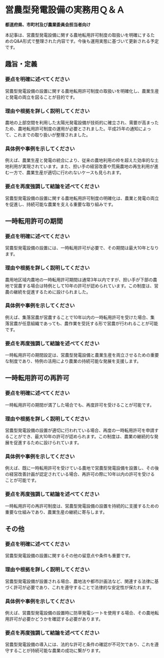 # 営農型発電設備の実務用Ｑ＆Ａ
**都道府県、市町村及び農業委員会担当者向け**  

本記事は、営農型発電設備に関する農地転用許可制度の取扱いを明確にするためのQ&A形式で整理された内容です。今後も運用実態に基づいて更新される予定です。

## 趣旨・定義
### **要点を明確に述べてください**
営農型発電設備の設置に関する農地転用許可制度の取扱いを明確化し、農業生産と発電の両立を図ることが目的です。

### **理由や根拠を詳しく説明してください**
農地の上部空間を利用した太陽光発電設備が技術的に確立され、需要が高まったため、農地転用許可制度の運用が必要とされました。平成25年の通知によって、これまでの取り扱いが整理されました。

### **具体例や事例を示してください**
例えば、農業生産と発電の統合により、従来の農地利用の枠を超えた効率的な土地利用が実現されています。また、担い手の経営改善や荒廃農地の再生利用が進む一方で、農業生産が適切に行われないケースも見られます。

### **要点を再度強調して結論を述べてください**
営農型発電設備の設置に関する農地転用許可制度の明確化は、農業と発電の両立を促進し、持続可能な農業を支える重要な取り組みです。

## 一時転用許可の期間
### **要点を明確に述べてください**
営農型発電設備の設置には、一時転用許可が必要で、その期間は最大10年となります。

### **理由や根拠を詳しく説明してください**
農用地区域内農地の一時転用許可期間は通常3年以内ですが、担い手が下部の農地で営農する場合は特例として10年の許可が認められています。この制度は、営農の継続を促進するために設けられました。

### **具体例や事例を示してください**
例えば、集落営農が営農することで10年以内の一時転用許可を受けた場合、集落営農が任意組織であっても、農作業を受託する形で営農が行われることが可能です。

### **要点を再度強調して結論を述べてください**
一時転用許可の期間設定は、営農型発電設備と農業生産を両立させるための重要な制度であり、特例の活用により農業の持続可能な発展を支援します。

## 一時転用許可の再許可
### **要点を明確に述べてください**
一時転用許可の期間が満了した場合でも、再度許可を受けることが可能です。

### **理由や根拠を詳しく説明してください**
営農型発電設備の設置が適切に行われている場合、再度の一時転用許可を申請することができ、最大10年の許可が認められます。この制度は、農業の継続的な発展を促進するために設けられています。

### **具体例や事例を示してください**
例えば、既に一時転用許可を受けている農地で営農型発電設備を設置し、その後の経営改善計画が認定されている場合、再許可の際に10年以内の許可を受けることが可能です。

### **要点を再度強調して結論を述べてください**
一時転用許可の再許可制度は、営農型発電設備の設置を持続的に支援するための重要な仕組みであり、農業生産の継続に寄与します。

## その他
### **要点を明確に述べてください**
営農型発電設備の設置に関するその他の留意点や条件も重要です。

### **理由や根拠を詳しく説明してください**
営農型発電設備が設置される場合、農地法や都市計画法など、関連する法律に基づく許可が必要であり、これを遵守することで法律的な安定性が保たれます。

### **具体例や事例を示してください**
例えば、営農型発電設備の設置時に防草発電シートを使用する場合、その農地転用許可が必要かどうかを確認する必要があります。

### **要点を再度強調して結論を述べてください**
営農型発電設備の導入には、法的な許可と条件の確認が不可欠であり、これを遵守することが持続可能な農業の成功に繋がります。